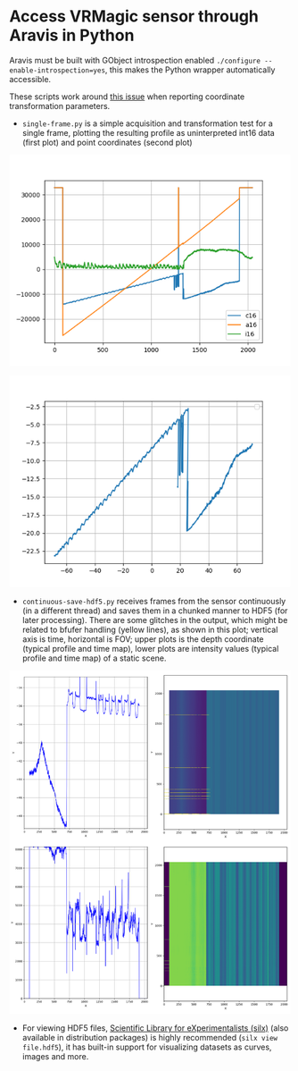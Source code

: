 Access VRMagic sensor through Aravis in Python
===============================================

Aravis must be built with GObject introspection enabled `./configure --enable-introspection=yes`, this makes the Python wrapper automatically accessible.

These scripts work around [this issue](https://github.com/AravisProject/aravis/issues/147) when reporting coordinate transformation parameters.

* `single-frame.py` is a simple acquisition and transformation test for a single frame, plotting the resulting profile as uninterpreted int16 data (first plot) and point coordinates (second plot)

![Single frame: raw](fig/vrmagic-frame-raw.png)

![Single frame: coordinates](fig/vrmagic-frame-depth.png)

* `continuous-save-hdf5.py` receives frames from the sensor continuously (in a different thread) and saves them in a chunked manner to HDF5 (for later processing). There are some glitches in the output, which might be related to bfufer handling (yellow lines), as shown in this plot; vertical axis is time, horizontal is FOV; upper plots is the depth coordinate (typical profile and time map), lower plots are intensity values (typical profile and time map) of a static scene.

![Measurements output](fig/vrmagic-static-z-i.png)

* For viewing HDF5 files, [Scientific Library for eXperimentalists (silx)](https://github.com/silx-kit/silx) (also available in distribution packages) is highly recommended (``silx view file.hdf5``), it has built-in support for visualizing datasets as curves, images and more.
